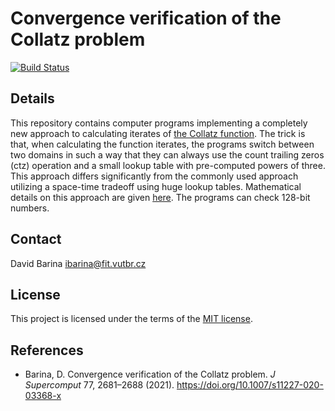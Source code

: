 # Convergence verification of the Collatz problem

[![Build Status](https://travis-ci.com/xbarin02/collatz.svg?branch=master)](https://travis-ci.com/xbarin02/collatz)

## Details

This repository contains computer programs implementing a completely new approach to calculating iterates of <a href="https://en.wikipedia.org/wiki/Collatz_conjecture">the Collatz function</a>.
The trick is that, when calculating the function iterates, the programs switch between two domains in such a way that they can always use the count trailing zeros (ctz) operation and a small lookup table with pre-computed powers of three.
This approach differs significantly from the commonly used approach utilizing a space-time tradeoff using huge lookup tables.
Mathematical details on this approach are given [here](doc/ALGORITHM.md).
The programs can check 128-bit numbers.

## Contact
David Barina <ibarina@fit.vutbr.cz>

## License
This project is licensed under the terms of the [MIT license](LICENSE.md).

## References

- Barina, D. Convergence verification of the Collatz problem. _J Supercomput_ 77, 2681–2688 (2021). https://doi.org/10.1007/s11227-020-03368-x
